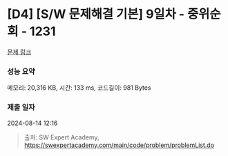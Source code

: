 # [D4] [S/W 문제해결 기본] 9일차 - 중위순회 - 1231 

[문제 링크](https://swexpertacademy.com/main/code/problem/problemDetail.do?contestProbId=AV140YnqAIECFAYD) 

### 성능 요약

메모리: 20,316 KB, 시간: 133 ms, 코드길이: 981 Bytes

### 제출 일자

2024-08-14 12:16



> 출처: SW Expert Academy, https://swexpertacademy.com/main/code/problem/problemList.do